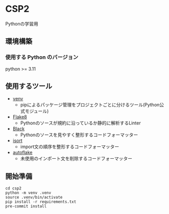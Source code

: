 # CSP2

Pythonの学習用

## 環境構築

### 使用する Python のバージョン

python >= 3.11

## 使用するツール

- [venv](https://docs.python.org/ja/3/library/venv.html)
    - pipによるパッケージ管理をプロジェクトごとに分けるツール(Python公式モジュール)
- [Flake8](https://flake8.pycqa.org/en/latest/)
    - Pythonのソースが規約に沿っているか静的に解析するLinter
- [Black](https://github.com/psf/black)
    - Pythonのソースを見やすく整形するコードフォーマッター
- [isort](https://pycqa.github.io/isort/)
    - import文の順序を整形するコードフォーマッター
- [autoflake](https://github.com/PyCQA/autoflake)
    - 未使用のインポート文を削除するコードフォーマッター

## 開始準備

```
cd csp2
python -m venv .venv
source .venv/bin/activate
pip install -r requirements.txt
pre-commit install
```
